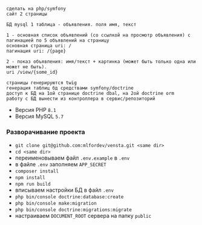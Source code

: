 ```text
сделать на php/symfony
сайт 2 страницы

БД mysql 1 таблица - объявления. поля имя, текст

1 - основная список объявлений (со ссылкой на просмотр объявления) с пагинацией по 5 объявлений на страницу
основная страница uri: /
пагинация uri: /{page}

2 - показ объявления: имя/текст + картинка (может быть только одна или может не быть).
uri /view/{some_id}

страницы генерируются twig
генерация таблиц бд средствами symfony/doctrine
доступ к БД на 1ой странице doctrine dbal, на 2ой doctrine orm
работу с БД вынести из контроллера в сервис/репозиторий
```

- Версия PHP `8.1`
- Версия MySQL `5.7`

### Разворачивание проекта

- `git clone git@github.com:mlfordev/vensta.git <same dir>`
- `cd <same dir>`
- переименовываем файл `.env.example` в `.env`
- в файле `.env` заполняем `APP_SECRET`
- `composer install`
- `npm install`
- `npm run build`
- вписываем настройки БД в файл `.env`
- `php bin/console doctrine:database:create`
- `php bin/console make:migration`
- `php bin/console doctrine:migrations:migrate`
- настраиваем `DOCUMENT_ROOT` сервера на папку `public`




